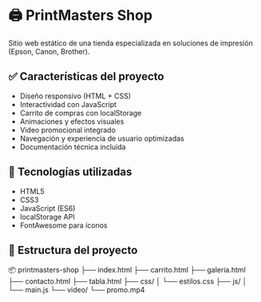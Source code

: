 # 🖨️ PrintMasters Shop

Sitio web estático de una tienda especializada en soluciones de impresión (Epson, Canon, Brother).

## ✅ Características del proyecto

- Diseño responsivo (HTML + CSS)
- Interactividad con JavaScript
- Carrito de compras con localStorage
- Animaciones y efectos visuales
- Video promocional integrado
- Navegación y experiencia de usuario optimizadas
- Documentación técnica incluida

## 🧰 Tecnologías utilizadas

- HTML5
- CSS3
- JavaScript (ES6)
- localStorage API
- FontAwesome para íconos

## 📁 Estructura del proyecto
📦 printmasters-shop
├── index.html
├── carrito.html
├── galeria.html
├── contacto.html
├── tabla.html
├── css/
│ └── estilos.css
├── js/
│ └── main.js
└── video/
└── promo.mp4
